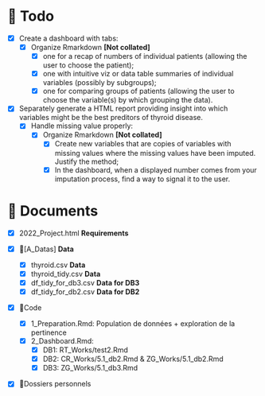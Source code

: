 # :construction: Todo
- [x] Create a dashboard with tabs: 
  - [x] Organize Rmarkdown **[Not collated]**
    - [x] one for a recap of numbers of individual patients (allowing the user to choose the patient);
    - [x] one with intuitive viz or data table summaries of individual variables (possibly by subgroups);
    - [x] one for comparing groups of patients (allowing the user to choose the variable(s) by which grouping the data).
- [x] Separately generate a HTML report providing insight into which variables might be the best preditors of thyroid disease.
  - [x] Handle missing value properly:
    - [x] Organize Rmarkdown **[Not collated]**
      - [x] Create new variables that are copies of variables with missing values where the missing values have been imputed. Justify the method;
      - [x] In the dashboard, when a displayed number comes from your imputation process, find a way to signal it to the user.

# :tada: Documents
- [x] 2022_Project.html **Requirements**

- [x] :tada:[A_Datas] **Data**
  - [x] thyroid.csv **Data**
  - [x] thyroid_tidy.csv **Data**
  - [x] df_tidy_for_db3.csv **Data for DB3**
  - [x] df_tidy_for_db2.csv **Data for DB2**

- [x] :construction:Code
  - [x] 1_Preparation.Rmd: Population de données + exploration de la pertinence
  - [x] 2_Dashboard.Rmd: 
    - [x] DB1:  RT_Works/test2.Rmd
    - [x] DB2:  CR_Works/5.1_db2.Rmd & ZG_Works/5.1_db2.Rmd     
    - [x] DB3:  ZG_Works/5.1_db3.Rmd 
    
 - [x] :construction:Dossiers personnels

